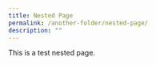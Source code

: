 ```yaml
---
title: Nested Page
permalink: /another-folder/nested-page/
description: ""
---
```

This is a test nested page.